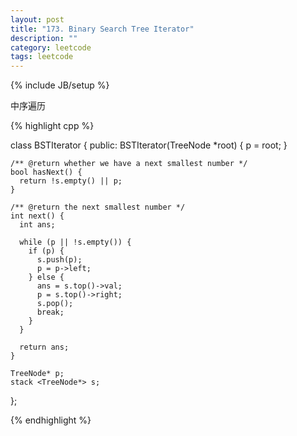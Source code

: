 ```yaml
---
layout: post
title: "173. Binary Search Tree Iterator"
description: ""
category: leetcode
tags: leetcode
---
```

{% include JB/setup %}

中序遍历

{% highlight cpp %}

class BSTIterator {
public:
    BSTIterator(TreeNode *root) {
      p = root;
    }

    /** @return whether we have a next smallest number */
    bool hasNext() {
      return !s.empty() || p;
    }

    /** @return the next smallest number */
    int next() {
      int ans;
      
      while (p || !s.empty()) {
        if (p) {
          s.push(p);
          p = p->left;
        } else {
          ans = s.top()->val;
          p = s.top()->right;
          s.pop();
          break;
        }
      }

      return ans;
    }
    
    TreeNode* p;
    stack <TreeNode*> s;
};


{% endhighlight %}